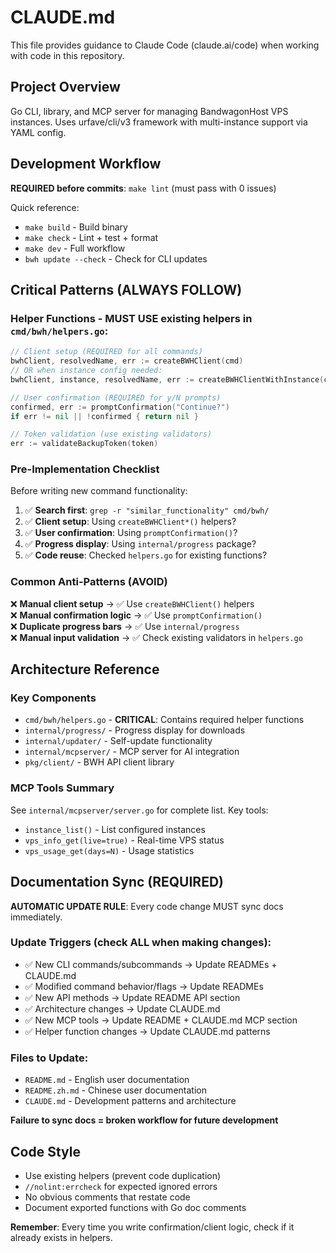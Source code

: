 # CLAUDE.md

This file provides guidance to Claude Code (claude.ai/code) when working with code in this repository.

## Project Overview

Go CLI, library, and MCP server for managing BandwagonHost VPS instances. Uses urfave/cli/v3 framework with multi-instance support via YAML config.

## Development Workflow

**REQUIRED before commits**: `make lint` (must pass with 0 issues)

Quick reference:
- `make build` - Build binary  
- `make check` - Lint + test + format
- `make dev` - Full workflow
- `bwh update --check` - Check for CLI updates

## Critical Patterns (ALWAYS FOLLOW)

### Helper Functions - MUST USE existing helpers in `cmd/bwh/helpers.go`:

```go
// Client setup (REQUIRED for all commands)
bwhClient, resolvedName, err := createBWHClient(cmd)
// OR when instance config needed:
bwhClient, instance, resolvedName, err := createBWHClientWithInstance(cmd)

// User confirmation (REQUIRED for y/N prompts)
confirmed, err := promptConfirmation("Continue?")
if err != nil || !confirmed { return nil }

// Token validation (use existing validators)
err := validateBackupToken(token)
```

### Pre-Implementation Checklist

Before writing new command functionality:
1. ✅ **Search first**: `grep -r "similar_functionality" cmd/bwh/`
2. ✅ **Client setup**: Using `createBWHClient*()` helpers?
3. ✅ **User confirmation**: Using `promptConfirmation()`?
4. ✅ **Progress display**: Using `internal/progress` package?
5. ✅ **Code reuse**: Checked `helpers.go` for existing functions?

### Common Anti-Patterns (AVOID)

❌ **Manual client setup** → ✅ Use `createBWHClient()` helpers  
❌ **Manual confirmation logic** → ✅ Use `promptConfirmation()`  
❌ **Duplicate progress bars** → ✅ Use `internal/progress`  
❌ **Manual input validation** → ✅ Check existing validators in `helpers.go`

## Architecture Reference

### Key Components
- `cmd/bwh/helpers.go` - **CRITICAL**: Contains required helper functions
- `internal/progress/` - Progress display for downloads
- `internal/updater/` - Self-update functionality  
- `internal/mcpserver/` - MCP server for AI integration
- `pkg/client/` - BWH API client library

### MCP Tools Summary
See `internal/mcpserver/server.go` for complete list. Key tools:
- `instance_list()` - List configured instances
- `vps_info_get(live=true)` - Real-time VPS status
- `vps_usage_get(days=N)` - Usage statistics

## Documentation Sync (REQUIRED)

**AUTOMATIC UPDATE RULE**: Every code change MUST sync docs immediately.

### Update Triggers (check ALL when making changes):
- ✅ New CLI commands/subcommands → Update READMEs + CLAUDE.md
- ✅ Modified command behavior/flags → Update READMEs  
- ✅ New API methods → Update README API section
- ✅ Architecture changes → Update CLAUDE.md
- ✅ New MCP tools → Update README + CLAUDE.md MCP section
- ✅ Helper function changes → Update CLAUDE.md patterns

### Files to Update:
- `README.md` - English user documentation
- `README.zh.md` - Chinese user documentation  
- `CLAUDE.md` - Development patterns and architecture

**Failure to sync docs = broken workflow for future development**

## Code Style

- Use existing helpers (prevent code duplication)
- `//nolint:errcheck` for expected ignored errors  
- No obvious comments that restate code
- Document exported functions with Go doc comments

**Remember**: Every time you write confirmation/client logic, check if it already exists in helpers.